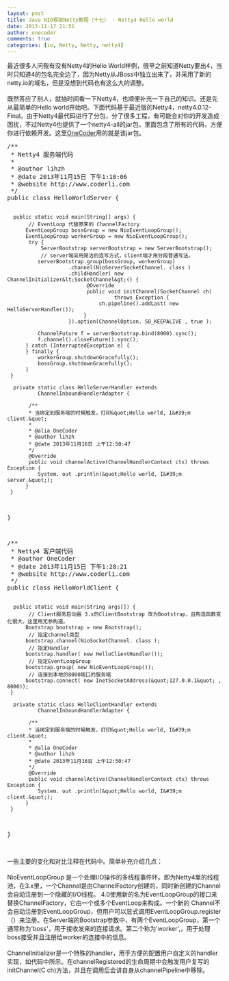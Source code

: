 ```yaml
---
layout: post
title: Java NIO框架Netty教程（十七） - Netty4 Hello world
date: 2013-11-17 21:51
author: onecoder
comments: true
categories: [io, Netty, Netty, netty4]
---
```

<p>
	最近很多人问我有没有Netty4的Hello World样例，很早之前知道Netty要出4，当时只知道4的包名完全边了，因为Netty从JBoss中独立出来了，并采用了新的netty.io的域名，但是没想到代码也有这么大的调整。<br />
	<br />
	既然答应了别人，就抽时间看一下Netty4，也顺便补充一下自己的知识。还是先从最简单的Hello world开始吧。下面代码基于最近版的Netty4，netty4.0.12-Final。由于Netty4最代码进行了分包，分了很多工程，有可能会对你的开发造成困扰，不过Netty4也提供了一个netty4-all的jar包，里面包含了所有的代码，方便你进行依赖开发。这里<a href="http://www.coderli.com">OneCoder</a>用的就是该jar包。</p>
<pre class="brush:java;first-line:1;pad-line-numbers:true;highlight:null;collapse:false;">
/**
 * Netty4 服务端代码
 *
 * @author lihzh
 * @date 2013年11月15日 下午1:10:06
 * @website http://www.coderli.com
 */
public class HelloWorldServer {

      public static void main(String[] args) {
           // EventLoop 代替原来的 ChannelFactory
          EventLoopGroup bossGroup = new NioEventLoopGroup();
          EventLoopGroup workerGroup = new NioEventLoopGroup();
           try {
               ServerBootstrap serverBootstrap = new ServerBootstrap();
               // server端采用简洁的连写方式，client端才用分段普通写法。
              serverBootstrap.group(bossGroup, workerGroup)
                        .channel(NioServerSocketChannel. class )
                        .childHandler( new ChannelInitializer&lt;SocketChannel&gt;() {
                              @Override
                              public void initChannel(SocketChannel ch)
                                       throws Exception {
                                  ch.pipeline().addLast( new HelloServerHandler());
                             }
                        }).option(ChannelOption. SO_KEEPALIVE , true );

              ChannelFuture f = serverBootstrap.bind(8000).sync();
              f.channel().closeFuture().sync();
          } catch (InterruptedException e) {
          } finally {
              workerGroup.shutdownGracefully();
              bossGroup.shutdownGracefully();
          }
     }

      private static class HelloServerHandler extends
              ChannelInboundHandlerAdapter {

           /**
           * 当绑定到服务端的时候触发，打印&quot;Hello world, I&#39;m client.&quot;
           *
           * @alia OneCoder
           * @author lihzh
           * @date 2013年11月16日 上午12:50:47
           */
           @Override
           public void channelActive(ChannelHandlerContext ctx) throws Exception {
              System. out .println(&quot;Hello world, I&#39;m server.&quot;);
          }
     }

}

</pre>
<pre class="brush:java;first-line:1;pad-line-numbers:true;highlight:null;collapse:false;">
/**
 * Netty4 客户端代码
 * @author OneCoder
 * @date 2013年11月15日 下午1:28:21
 * @website http://www.coderli.com
 */
public class HelloWorldClient {

      public static void main(String args[]) {
           // Client服务启动器 3.x的ClientBootstrap 改为Bootstrap，且构造函数变化很大，这里用无参构造。
          Bootstrap bootstrap = new Bootstrap();
           // 指定channel类型
          bootstrap.channel(NioSocketChannel. class );
           // 指定Handler
          bootstrap.handler( new HelloClientHandler());
           // 指定EventLoopGroup
          bootstrap.group( new NioEventLoopGroup());
           // 连接到本地的8000端口的服务端
          bootstrap.connect( new InetSocketAddress(&quot;127.0.0.1&quot; , 8000));
     }

      private static class HelloClientHandler extends
              ChannelInboundHandlerAdapter {

           /**
           * 当绑定到服务端的时候触发，打印&quot;Hello world, I&#39;m client.&quot;
           *
           * @alia OneCoder
           * @author lihzh
           * @date 2013年11月16日 上午12:50:47
           */
           @Override
           public void channelActive(ChannelHandlerContext ctx) throws Exception {
              System. out .println(&quot;Hello world, I&#39;m client.&quot;);
          }
     }
}

</pre>
<p>
	一些主要的变化和对比注释在代码中。简单补充介绍几点：<br />
	&nbsp;&nbsp;&nbsp;&nbsp;<br />
	NioEventLoopGroup 是一个处理I/O操作的多线程事件环。即为Netty4里的线程池，在3.x里，一个Channel是由ChannelFactory创建的，同时新创建的Channel会自动注册到一个隐藏的I/O线程。 4.0使用新的名为EventLoopGroup的接口来替换ChannelFactory，它由一个或多个EventLoop来构成。一个新的 Channel不会自动注册到EventLoopGroup，但用户可以显式调用EventLoopGroup.register（）来注册。在Server端的Bootstrap参数中，有两个EventLoopGroup，第一个通常称为&#39;boss&#39;，用于接收发来的连接请求。第二个称为&#39;worker&#39;,，用于处理boss接受并且注册给worker的连接中的信息。<br />
	<br />
	ChannelInitializer是一个特殊的handler，用于方便的配置用户自定义的handler实现，如代码中所示。在channelRegistered的生命周期中会触发用户复写的initChannel(C ch)方法，并且在调用后会讲自身从channelPipeline中移除。<br />
	&nbsp;</p>

